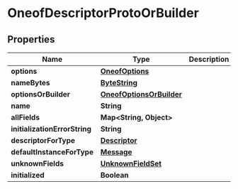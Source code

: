 # OneofDescriptorProtoOrBuilder

## Properties
Name | Type | Description | Notes
------------ | ------------- | ------------- | -------------
**options** | [**OneofOptions**](OneofOptions.md) |  |  [optional]
**nameBytes** | [**ByteString**](ByteString.md) |  |  [optional]
**optionsOrBuilder** | [**OneofOptionsOrBuilder**](OneofOptionsOrBuilder.md) |  |  [optional]
**name** | **String** |  |  [optional]
**allFields** | **Map&lt;String, Object&gt;** |  |  [optional]
**initializationErrorString** | **String** |  |  [optional]
**descriptorForType** | [**Descriptor**](Descriptor.md) |  |  [optional]
**defaultInstanceForType** | [**Message**](Message.md) |  |  [optional]
**unknownFields** | [**UnknownFieldSet**](UnknownFieldSet.md) |  |  [optional]
**initialized** | **Boolean** |  |  [optional]
